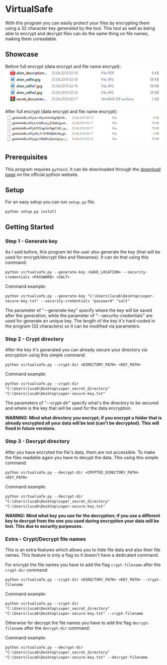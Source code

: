# VirtualSafe

With this program you can easily protect your files by encrypting them using a 32 character key generated by the tool. This tool as well as being able to encrypt and decrypt files can do the same thing on file names, making them unreadable.

## Showcase
Before full encrypt (data encrypt and file name encrypt):
![Before full crypt](assets/before_full_crypt.png)

After full encrypt (data encrypt and file name encrypt):
![Before full crypt](assets/after_full_crypt.png)

## Prerequisites
This program requires `python3`. It can be downloaded through the [download page]("https://www.python.org/downloads/") on the official python website.

## Setup
For an easy setup you can run `setup.py` file:

``` shell
python setup.py install
```

## Getting Started

### Step 1 - Generate key
As I said before, this program let the user also generate the key (that will be used for encrypt/decrypt files and filenames). It can do that using this command:
``` shell
python virtualsafe.py --generate-key <SAVE_LOCATION> --security-credentials <PASSWORD> <SALT>
```

Command example:
``` shell
python virtualsafe.py --generate-key "C:\Users\luca6\Desktop\super-secure-key.txt" --security-credentials "password" "salt"
```

The parameter of "--generate-key" specify where the key will be saved after the generation, while the parameter of "--security-credentials" are used for generate an unique key. The length of the key it's hard-coded in the program (32 characters) so it can be modified via parameters.

### Step 2 - Crypt directory
After the key it's generated you can already secure your directory via encryption using this simple command:
``` shell
python virtualsafe.py --crypt-dir <DIRECTORY_PATH> <KEY_PATH> 
``` 

Command example:
``` shell
python virtualsafe.py --crypt-dir "C:\Users\luca6\Desktop\super_secret_directory" "C:\Users\luca6\Desktop\super-secure-key.txt" 
``` 

The parameters of "--crypt-dir" specify what's the directory to be secured and where is the key that will be used for the data encryption.

**WARNING: Mind what directory you encrypt; if you encrypt a folder that is already encrypted all your data will be lost (can't be decrypted). This will fixed in future versions.**

### Step 3 - Decrypt directory
After you have encryted the file's data, them are not accessible. To make the files readable again you have to decypt the data. This using this simple command:
``` shell
python virtualsafe.py --decrypt-dir <CRYPTED_DIRECTORY_PATH> <KEY_PATH> 
``` 

Command example:
``` shell
python virtualsafe.py --decrypt-dir "C:\Users\luca6\Desktop\super_secret_directory" "C:\Users\luca6\Desktop\super-secure-key.txt" 
``` 

**WANING: Mind what key you use for the decryption; if you use a different key to decrypt from the one you used during encryption your data will be lost. This due to security purpouses.**

### Extra - Crypt/Decrypt file names
This is an extra features which allows you to hide file data and also their file names. This feature is only a flag so it doesn't have a dedicated command.

For encrypt the file names you have to add the flag `crypt-filename` after the `crypt-dir` command:
``` shell
python virtualsafe.py --crypt-dir <DIRECTORY_PATH> <KEY_PATH> --crypt-filename
``` 

Command example:
``` shell
python virtualsafe.py --crypt-dir "C:\Users\luca6\Desktop\super_secret_directory" "C:\Users\luca6\Desktop\super-secure-key.txt" --crypt-filename 
``` 

Otherwise for decrypt the file names you have to add the flag `decrypt-filename` after the `decrypt-dir` command:

Command example:
``` shell
python virtualsafe.py --decrypt-dir "C:\Users\luca6\Desktop\super_secret_directory" "C:\Users\luca6\Desktop\super-secure-key.txt" --decrypt-filename
``` 
